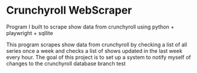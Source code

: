 # Crunchyroll WebScraper
Program I built to scrape show data from crunchyroll using python + playwright + sqllite

This program scrapes show data from crunchyroll by checking a list of all series once a week
and checks a list of shows updated in the last week every hour. The goal of this project is to set up
a system to notify myself of changes to the crunchyroll database
branch test